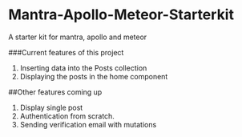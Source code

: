 # Mantra-Apollo-Meteor-Starterkit
A starter kit for mantra, apollo and meteor

###Current features of this project
1. Inserting data into the Posts collection
2. Displaying the posts in the home component

##Other features coming up
1. Display single post
2. Authentication from scratch.
3. Sending verification email with mutations




